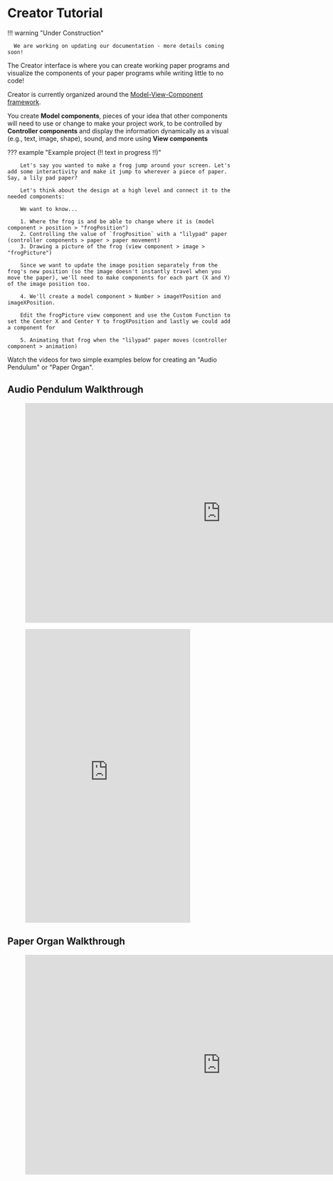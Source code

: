 # Creator Tutorial

!!! warning "Under Construction"

      We are working on updating our documentation - more details coming soon!

The Creator interface is where you can create working paper programs and visualize the components of your paper programs while writing little to no code!

Creator is currently organized around the [Model-View-Component framework](mvc.md).

You create **Model components**, pieces of your idea that other components will need to use or change to make your project work, to be controlled by **Controller components** and display the information dynamically as a visual (e.g., text, image, shape), sound, and more using **View components**

??? example "Example project (!! text in progress !!)"

        Let's say you wanted to make a frog jump around your screen. Let's add some interactivity and make it jump to wherever a piece of paper. Say, a lily pad paper? 

        Let's think about the design at a high level and connect it to the needed components:
        
        We want to know...

        1. Where the frog is and be able to change where it is (model component > position > "frogPosition")
        2. Controlling the value of `frogPosition` with a "lilypad" paper (controller components > paper > paper movement)
        3. Drawing a picture of the frog (view component > image > "frogPicture")
        
        Since we want to update the image position separately from the frog's new position (so the image doesn't instantly travel when you move the paper), we'll need to make components for each part (X and Y) of the image position too. 

        4. We'll create a model component > Number > imageYPosition and imageXPosition.
        
        Edit the frogPicture view component and use the Custom Function to set the Center X and Center Y to frogXPosition and lastly we could add a component for
        
        5. Animating that frog when the "lilypad" paper moves (controller component > animation)

Watch the videos for two simple examples below for creating an "Audio Pendulum" or "Paper Organ".

## Audio Pendulum Walkthrough
<figure>
<iframe width="877" height="493" src="https://www.youtube.com/embed/9oRPWbRxbNk" title="Paper Playground - Audio Pendulum - Creator Walkthrough" frameborder="0" allow="accelerometer; autoplay; clipboard-write; encrypted-media; gyroscope; picture-in-picture; web-share" allowfullscreen></iframe>
</figure>

<figure>
<iframe width="371" height="659" src="https://www.youtube.com/embed/18B9Z4Ch_08" title="Paper Playground - Audio Pendulum project with pieces of paper" frameborder="0" allow="accelerometer; autoplay; clipboard-write; encrypted-media; gyroscope; picture-in-picture; web-share" allowfullscreen></iframe>
</figure>

## Paper Organ Walkthrough
<figure>
<iframe width="877" height="493" src="https://www.youtube.com/embed/DnZdQ917vW8" title="Paper Playground - Paper Organ - Creator Walkthrough" frameborder="0" allow="accelerometer; autoplay; clipboard-write; encrypted-media; gyroscope; picture-in-picture; web-share" allowfullscreen></iframe>
</figure>

